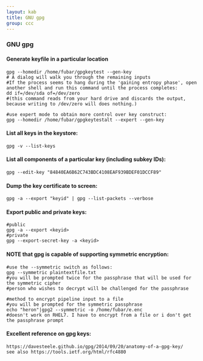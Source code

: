 ```yaml
---
layout: kab
title: GNU gpg
group: ccc
---
```


### GNU gpg

#### Generate keyfile in a particular location
```
gpg --homedir /home/fubar/gpgkeytest --gen-key
# A dialog will walk you through the remaining inputs 
#If the process seems to hang during the 'gaining entropy phase', open another shell and run this command until the process completes:
dd if=/dev/sda of=/dev/zero
#(this command reads from your hard drive and discards the output, because writing to /dev/zero will does nothing.)

#use expert mode to obtain more control over key construct:
gpg --homedir /home/fubar/gpgkeytestalt --expert --gen-key
```
#### List all keys in the keystore:
```
gpg -v --list-keys
```

#### List all components of a particular key (including subkey IDs):
```
gpg --edit-key "84840EA6B62C743BDC4108EAF939BDEF01DCCF89"
```

#### Dump the key certificate to screen:
```
gpg -a --export "keyid" | gpg --list-packets --verbose
```

#### Export public and private keys:
```
#public
gpg -a --export <keyid>
#private
gpg --export-secret-key -a <keyid>
```

#### NOTE that gpg is capable of supporting symmetric encryption:
```
#use the --symmetric switch as follows:
gpg --symmetric plaintextfile.txt
#you will be prompted twice for the passphrase that will be used for the symmetric cipher
#person who wishes to decrypt will be challenged for the passphrase

#method to encrypt pipeline input to a file
#you will be prompted for the symmetric passphrase
echo "heron"|gpg2 --symmetric -o /home/fubar/e.enc
#doesn't work on RHEL7. I have to encrypt from a file or i don't get the passphrase prompt
```

#### Excellent reference on gpg keys:
```
https://davesteele.github.io/gpg/2014/09/20/anatomy-of-a-gpg-key/
see also https://tools.ietf.org/html/rfc4880
```



<br/>
<br/>
<br/>
